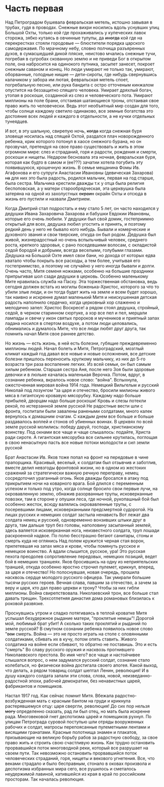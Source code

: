 # Часть первая

Над Петроградом бушевала февральская метель, истошно завывая в трубах, гудя в проводах. Снежные вихри носились вдоль уснувших улиц Большой Охты, только кой где прохаживались у купеческих лавок сторожа, зябко кутаясь в овчинные тулупы, да ~~иногда~~ кой где на перекрестках стояли городовые — блюстители порядка царского самодержавия. По мрачному небу, словно полчища разъяренных духов, в сумасшедшей дикой пляске, неистово мчались снежные тучи, погребая в сугробах скованную землю и не приведи Бог в открытом поле, она набросится на одинокого путника, засыпет занесет, покроет снежным саваном и конец. Но люди умирают не только так, умирают, оборванные, голодные нищие — дети-сироты, где нибудь свернувшись калачиком у забора им лютая, февральская метель споет, погребальную песню, или рука бандита с остро отточеным кинжалом опустится на беззащитно спящего человека. Умирает дряхлый богач, утопая в роскоши, созданной из слез и человеческого пота. Умирают миллионы на поле брани, отстаивая шатающиеся троны, отстаивая свое право жить по человечески. Ведь этот необъятный мир создан для того, чтобы солнце каждому светило одинаково, все земные богатства это достояние всех людей и каждого в отдельности, а не кучки отдельных тунеядцев.

И вот, в эту шальную, свирепую ночь, ~~когда~~ когда снежная буря зловеще носилась над спящей Охтой, раздался плач новорожденного ребенка, крик которого потонул в хаосе снежного бурана, но он прозвучал, претендуя на свое право существовать и жить в этом огромном мире: слез и страданий, горя и радости, рождения и смерти, роскоши и нищеты. Недаром бесновала эта ночная, февральская буря, которая как будто в самом и (ее???) зачатии хотела погубить эту появившуюся, крошечную жизнь. В семье мещанина Фомы Ив. Агафонова и его супруги Анастасии Ивановны (девическая Захарова) ~~на~~ для них это была радость, родился мальчик, первая на год старше, была сестра. Мальчика крестили дважды т.к у отца была религия беспоповская, а у матери старообрядческая, эта церквушка была затеряна на одной из захолустных ~~окраин~~ окрайн Охты и отсюда в жизнь его пустили и назвали Дмитрием.

Когда Дмитрий стал подростать и ему стало 5 лет, он часто находился у дедушки Ивана Захаровича Захарова и бабушки Евдокии Ивановны, которые его очень любили. У дедушки был свой домик, гостеприимно открытый для всех, дедушка любил угостить и принять, и поэтому редкий день у него не бывало кого нибудь. Бывали и комерческие и духовного звания и свои тверские, откуда он был родом. Дедушка был живой, жизнерадостный но очень вспыльчивый человек, среднего роста, крепкого здоровья, с рано поседевшими волосам, с окладистой седой бородой и добрыми, всегда веселыми, голубыми глазами. Дедушка на Большой Охте имел свои бани, но дохода от которых едва хватало чтобы покрыть все расходы, а тем более, учитывая его гостеприимство, а поэтому не случайно у него иногда бывали и долги. Очень часто, Митя семеня ножками, особенно на большие праздники припрыгивая шол сзади дедушки в церковь. Особенно маленькому Мите нравилась служба на Пасху. Эта торжественная обстановка, ведь сегодня должен встать из могилы боженька-Христос, которого за что то убили злые люди, и он тогда будет жить на земле и всем будет хорошо, так наивно и искренне думал маленький Митя и неискушенная детская радость наполнило сердечко, когда церковный хор слаженно и мелодично запел: Христос Воскресе! а рядом стоял дедушка, стройный, седой, в черном старинном сюртуке, а хор все пел и пел, мерцали лампады и свечи у икон святых пророков и мучеников и приятный запах ладана носился в спертом воздухе, а потом люди целовались, обнимались и думалось Мите, что все люди любят друг друга, так помнить начал Митя свое раннее детство.

Но жизнь — есть жизнь, в ней есть болезни, губящие преждевременно миллионы людей. Начал болеть и Митя, Петроградский, мозглый климат каждый год давал все новые и новые осложнения, все детские болезни пришлось переносить хрупкому мальчику, из них до 5-го возраста три раза воспаление легких. Из всей семьи, он был самым хилым ребенком. Старшая сестра Аня, после него Зоя были здоровые девочки и в люльке качалась маленькая Верочка. Потом, вдруг, в сознание ребенка, вкралось новое слово: "война". Вспыхнула, ожесточенная мировая война 1914 года. Немецкий Вильгельм и русский Николай под лозунгом "за царя и отечество, бросили милионы живого мяса в гигантскую кровавую мясорубку. Каждому надо больше прибылей, дворцам надо больше роскоши! Кровь и слезы потекли рекой, по истерзанной земле русской Не радостные вести шли с фронта, госпитали были завалены ранеными солдатами, много калек вернулось к домашним очагам. С каждым днем все больше и больше раздавалось воплей и стонов об убиенных воинах. В церквях по всей земле русской молились: победу даруй, господи, христианскому воинству. Под окнами все чаще и чаще слышалось: подайте, Христа ради сироте. А гигантская мясорубка все сильнее крутилась, поглощая в свою ненасытную пасть все новые потоки молодости и сил земли русской

Брат Анастасии Ив. Яков тоже попал на фронт на передовые в чине прапорщика. Красивый, веселый, к солдатам был отзывчив и заботлив, вместе делил невзгоды фронтовой жизни, но в одном из жестоких сражений за стратегически важную речную переправу, немец сосредоточил ураганный огонь. Яков дважды бросался в атаку под прикрытием ночи на коварного врага. Бой длился с переменным успехом и только под утро, когда солнце бросило свои первые лучи, на окровавленную землю, обнажив разорванные трупы, исковерканные повозки, там в стороне у опушки леса, где ночной, рукопашный бой был особенно жесток, всюду валялись окровавленные трупы, с посеревшими лицами, исковерканными предсмертной судорогой. На лицах русских и немецких солдат застыла ненависть Вот лежат два солдата немец и русский, одновременно вонзивших штыки друг в друга, там дальше труп без головы, наполовину засыпанный землей, здесь валяется исковерканная нога, неизвестного солдата, труп лошади раскроенной надвое. По полю бесстрашно бегают санитары, стоны и смерть куда не оглянись Над полем кружится черная стая ворон, прилетевшая на запах мяса и крови, чтобы помянуть русское и немецкое воинство. А вдали слышится, русское, ура! Это русская пехота преодолев сопротивление передовых, немецких позиций, ведет бой в немецких траншеях. Яков бросившись на одну из неприятельских траншей, откуда особенно яростно строчил пулемет, крикнул, вперед, за царя и отечество! Но полоснувшая, новая очередь, прошила насквозь сердце молодого русского офицера. Так умирали большие тысячи русских героев. Вечная слава, павшим за отечество, а зачем за веру и царя, кто дал право церкви и трону? Чтобы за них гибли миллионы. Война свирепствовала. Николаевский трон, все больше стал давать трещин. Трехсотлетняя династия дома романовых близилась к роковой развязке.

Проснувшись утром и сладко потягиваясь в теплой кроватке Митя услышал безудержное рыдание матери, "проклятые немцы"! Дорогой мой, любимый брат убит! А сколько таких проклятий и рыданий по земле русской? В смутном сознании ребенка появилось новое слово "~~вои~~ смерть. Война — это не просто играть на столе с оловянными солдатиками, сбивать их в кучу, потом опять ставить. Живого солдатика на войне если сбивают, то обратно не поставишь. Это и есть "смерть" Во славу русского оружия и насквозь прогнившего Николаевского престола. Во имя чего? все чаще и настойчивее слышался вопрос, о нем задумался русский солдат, сознание стало колебаться, но физически война достигала своего апогея. Какой выход, что делать, а рядом товарищ солдат шептал Ленин, революция! И в душу каждого солдата запали эти слова, слова, новой, неизведанно-радостной эпохи, рабочей демократии, без ненавистных царей, фабрикантов и помещиков.

Настал 1917 год. Как сейчас помнит Митя. Вбежала радостно-возбужденная мать с красным бантом на груди и крикнула растерявшемуся отцу: царя свергли, революция! До сих пор нельзя ~~могу~~ определенно сказать, рад ли был отец, но мать была искренне рада. Многовековой гнет деспотизма царей и помещиков рухнул. По улицам Петрограда суровой поступью шли отряды вооруженных рабочих и солдат, матросы перепоясанные пулеметными лентами и висящими гранатами. Красные полотнища знамен и плакатов, призывающие на великую борьбу рабов за радостную свободу, за свое право жить и строить свою счастливую жизнь. Как трудно остановить прорвавшийся поток многоводной реки, который все разрушает на своем пути. Так невозможно остановить прорвавшийся поток человеческих страданий, горя, нищеты и векового угнетения. Все, что веками страдало и было бесправным, стонало в оковах произвола и деспотизма избранных мира сего, все рушилось и сметалось неудержимой лавиной, катившейся из края в край по российским просторам. Так началась революция.

